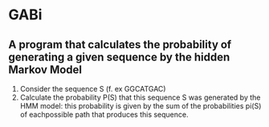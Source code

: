 # GABi

## A program that calculates the probability of generating a given sequence by the hidden Markov Model

1. Consider the sequence S (f. ex GGCATGAC)
2. Calculate the probability P(S) that this sequence S was generated by the HMM model: this probability  is given by the sum of the probabilities pi(S) of eachpossible path that produces this sequence.


